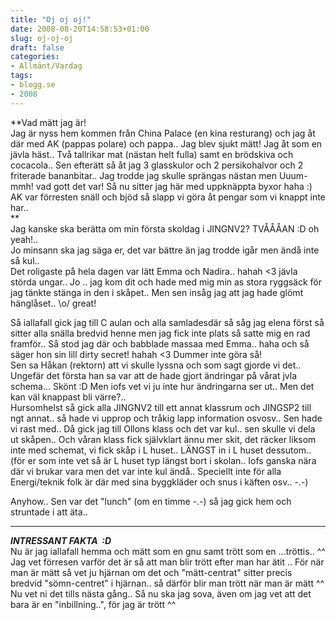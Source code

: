```yaml
---
title: "Oj oj oj!"
date: 2008-08-20T14:58:53+01:00
slug: oj-oj-oj
draft: false
categories:
- Allmänt/Vardag
tags:
- blogg.se
- 2008
---
```

**Vad mätt jag är!  
Jag är nyss hem kommen från China Palace (en kina resturang) och jag åt där med AK (pappas polare) och pappa.. Jag blev sjukt mätt! Jag åt som en jävla häst.. Två tallrikar mat (nästan helt fulla) samt en brödskiva och cocacola.. Sen efterätt så åt jag 3 glasskulor och 2 persikohalvor och 2 friterade bananbitar.. Jag trodde jag skulle sprängas nästan men Uuum-mmh! vad gott det var! Så nu sitter jag här med uppknäppta byxor haha :) AK var förresten snäll och bjöd så slapp vi göra åt pengar som vi knappt inte har..  
**  
Jag kanske ska berätta om min första skoldag i JINGNV2? TVÅÅÅAN :D oh yeah!..  
Jo minsann ska jag säga er, det var bättre än jag trodde igår men ändå inte så kul..  
Det roligaste på hela dagen var lätt Emma och Nadira.. hahah <3 jävla störda ungar.. Jo .. jag kom dit och hade med mig min as stora ryggsäck för jag tänkte stänga in den i skåpet.. Men sen insåg jag att jag hade glömt hänglåset.. \\o/ great!  
  
Så iallafall gick jag till C aulan och alla samladesdär så såg jag elena först så sitter alla snälla bredvid henne men jag fick inte plats så satte mig en rad framför.. Så stod jag där och babblade massaa med Emma.. haha och så säger hon sin lill dirty secret! hahah <3 Dummer inte göra så!  
Sen sa Håkan (rektorn) att vi skulle lyssna och som sagt gjorde vi det.. Ungefär det första han sa var att de hade gjort ändringar på vårat jvla schema... Skönt :D Men iofs vet vi ju inte hur ändringarna ser ut.. Men det kan väl knappast bli värre?..  
Hursomhelst så gick alla JINGNV2 till ett annat klassrum och JINGSP2 till ngt annat.. så hade vi upprop och tråkig lapp information osvosv.. Sen hade vi rast med.. Då gick jag till Ollons klass och det var kul.. sen skulle vi dela ut skåpen.. Och våran klass fick självklart ännu mer skit, det räcker liksom inte med schemat, vi fick skåp i L huset.. LÄNGST in i L huset dessutom.. (för er som inte vet så är L huset typ längst bort i skolan.. Iofs ganska nära där vi brukar vara men det var inte kul ändå.. Speciellt inte för alla Energi/teknik folk är där med sina byggkläder och snus i käften osv.. -.-)  
  
Anyhow.. Sen var det "lunch" (om en timme -.-) så jag gick hem och struntade i att äta..

* * *

**_INTRESSANT FAKTA  :D_**  
Nu är jag iallafall hemma och mätt som en gnu samt trött som en ...tröttis.. ^^ Jag vet förresen varför det är så att man blir trött efter man har ätit .. För när man är mätt så vet ju hjärnan om det och "mätt-centrat" sitter precis bredvid "sömn-centret" i hjärnan.. så därför blir man trött när man är mätt ^^ Nu vet ni det tills nästa gång.. Så nu ska jag sova, även om jag vet att det bara är en "inbillning..", för jag är trött ^^